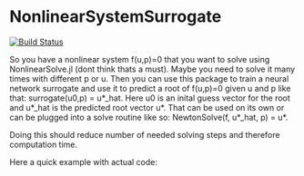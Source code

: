 # NonlinearSystemSurrogate

[![Build Status](https://github.com/dreivmeister/NonlinearSystemSurrogate.jl/actions/workflows/CI.yml/badge.svg?branch=master)](https://github.com/dreivmeister/NonlinearSystemSurrogate.jl/actions/workflows/CI.yml?query=branch%3Amaster)



So you have a nonlinear system f(u,p)=0 that you want to solve using NonlinearSolve.jl (dont think thats a must).
Maybe you need to solve it many times with different p or u. Then you can use this package to train a neural network surrogate and use it to predict a root of f(u,p)=0 given u and p like that: surrogate(u0,p) = u*_hat.
Here u0 is an inital guess vector for the root and u*_hat is the predicted root vector u*.
That can be used on its own or can be plugged into a solve routine like so: NewtonSolve(f, u*_hat, p) = u*.

Doing this should reduce number of needed solving steps and therefore computation time.

Here a quick example with actual code:
